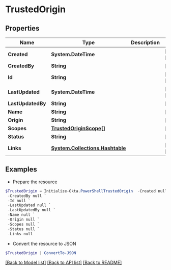 # TrustedOrigin
## Properties

Name | Type | Description | Notes
------------ | ------------- | ------------- | -------------
**Created** | **System.DateTime** |  | [optional] [readonly] 
**CreatedBy** | **String** |  | [optional] 
**Id** | **String** |  | [optional] [readonly] 
**LastUpdated** | **System.DateTime** |  | [optional] [readonly] 
**LastUpdatedBy** | **String** |  | [optional] 
**Name** | **String** |  | [optional] 
**Origin** | **String** |  | [optional] 
**Scopes** | [**TrustedOriginScope[]**](TrustedOriginScope.md) |  | [optional] 
**Status** | **String** |  | [optional] 
**Links** | [**System.Collections.Hashtable**](SystemCollectionsHashtable.md) |  | [optional] [readonly] 

## Examples

- Prepare the resource
```powershell
$TrustedOrigin = Initialize-Okta.PowerShellTrustedOrigin  -Created null `
 -CreatedBy null `
 -Id null `
 -LastUpdated null `
 -LastUpdatedBy null `
 -Name null `
 -Origin null `
 -Scopes null `
 -Status null `
 -Links null
```

- Convert the resource to JSON
```powershell
$TrustedOrigin | ConvertTo-JSON
```

[[Back to Model list]](../README.md#documentation-for-models) [[Back to API list]](../README.md#documentation-for-api-endpoints) [[Back to README]](../README.md)


